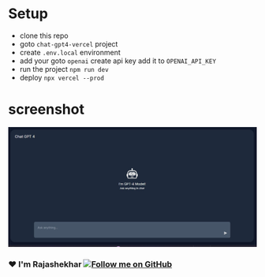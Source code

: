 # Setup 

- clone this repo
- goto `chat-gpt4-vercel` project 
- create `.env.local` environment
- add your goto `openai` create api key add it to `OPENAI_API_KEY`
- run the project `npm run dev`
- deploy `npx vercel --prod`

 # screenshot
![Alt Text](./assets/images/land.jpg)


### ❤️ I'm Rajashekhar  [![Follow me on GitHub](https://img.shields.io/github/followers/RajaCodeArchitect?label=Follow&style=social)](https://github.com/RajaCodeArchitect)
